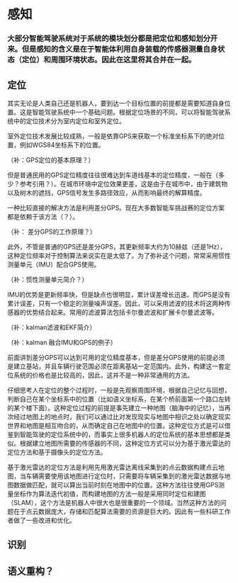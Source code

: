 # 感知

### 大部分智能驾驶系统对于系统的模块划分都是把定位和感知划分开来。但是感知的含义是在于智能体利用自身装载的传感器测量自身状态（定位）和周围环境状态。因此在这里将其合并在一起。

## 定位

其实无论是人类自己还是机器人，要到达一个目标位置的前提都是需要知道自身位置。这是智能驾驶系统中一个基础问题。根据定位场景的不同，可以将智能驾驶系统中的定位技术分为室内定位和室外定位。

室外定位技术发展比较成熟，一般是依靠GPS来获取一个标准坐标系下的绝对位置，例如WGS84坐标系下的位置。

（补：GPS定位的基本原理？）

但是普通民用的GPS定位精度往往很难达到车道线基本的定位精度，一般在（多少？参考引用？）。在城市环境中定位效果更差，这是由于在城市中，由于建筑物以及树木的遮挡，GPS信号发生多路径效应，从而影响最终的解算精度。

一种比较直接的解决方法是利用差分GPS。现在大多数智能车挑战赛的定位方案都是依赖于该方法（？）。

（补： 差分GPS的工作原理？）

此外，不管是普通的GPS还是差分GPS，其更新频率大约为10赫兹（还是1Hz），这种定位频率对于控制算法来说实在是太低了。为了弥补这个问题，常常采用惯性测量单元（IMU）配合GPS使用。

（补：惯性测量单元简介？）

IMU的优势是更新频率快，但是缺点也很明显，累计误差增长迅速。而GPS是没有累计误差，只有一个稳定的测量噪声误差。因此，可以采用滤波的技术将这两种传感器的优势结合起来。常用的滤波算法包括卡尔曼滤波和扩展卡尔曼滤波等。

（补：kalman滤波和EKF简介）

（补：kalman 融合IMU和GPS的例子）

前面讲到差分GPS可以达到可用的定位精度基本，但是差分GPS使用的前提必须是建立基站，并且车辆行驶范围必须在距离基站一定范围内。此外，构建这一套定位系统的价格也是比较高的，因此，这并不是一种非常通用的方法。

仔细思考人在定位的整个过程时，一般是先观察周围环境，根据自己记忆与回想，判断自己在某个坐标系中的位置（比如语义坐标系，在某个桥前面第一个路口左转的某个楼下面）。这种定位过程的前提是事先建立一种地图（脑海中的记忆），当再次经过地图上的地点时，我们可以通过比对发现现实与地图中相识之处以确定现实世界和地图是相互吻合的，从而确定自己在地图中的位置。这种定位方式是可以借鉴到智能驾驶的定位系统中的，而事实上很多机器人的定位系统的基本思想都是类似。根据建立地图所需要的传感器的不同，这种定位方式可以分为基于激光雷达的定位方法和基于摄像头的定位方法。

基于激光雷达的定位方法是利用先用激光雷达离线采集到的点云数据构建点云地图，当车辆需要使用该地图进行定位时，只需要将车辆采集到的激光雷达数据与地图数据做匹配，就可以算出当前时刻在地图中的位置。这种方法往往使用GPS测量坐标作为算法迭代初值，而构建地图的方法一般是采用同时定位和建图（SLAM），这个方法是机器人中很大也是很重要的一个领域。当然这种方法的问题在于点云数据庞大，存储和匹配算法需要的资源是巨大的。因此有一些科研工作者做了一些改进和优化。

## 识别

## 语义重构？



